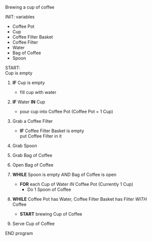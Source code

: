 Brewing a cup of coffee

INIT: variables<br>
* Coffee Pot<br>
* Cup<br>
* Coffee Filter Basket<br>
* Coffee Filter<br>
* Water<br>
* Bag of Coffee<br>
* Spoon

START: <br>
Cup is empty
1. **IF** Cup is empty
    * fill cup with water

2. **IF** Water **IN** Cup
    * pour cup into Coffee Pot (Coffee Pot = 1 Cup)

3. Grab a Coffee Filter

    * **IF** Coffee Filter Basket is empty <br>put Coffee Filter in it

4. Grab Spoon 
5. Grab Bag of Coffee
6. Open Bag of Coffee

7. **WHILE** Spoon is empty *AND* Bag of Coffee is open
    * **FOR** each Cup of Water *IN* Coffee Pot (Currently 1 Cup)
        * Do 1 Spoon of Coffee

8. **WHILE** Coffee Pot has Water, Coffee Filter Basket has Filter *WITH* Coffee
    * **START** brewing Cup of Coffee

9. Serve Cup of Coffee

END program